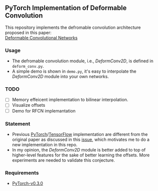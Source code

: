 ## PyTorch Implementation of  Deformable Convolution  
This repository implements the defromable convolution architecture proposed in this paper:  
[Deformable Convolutional Networks](https://arxiv.org/abs/1703.06211)  

### Usage
* The defromable convolution module, i.e., *DeformConv2D*, is defined in `deform_conv.py`.  
* A simple demo is shown in `demo.py`, it's easy to interpolate the *DeformConv2D* module into your own networks.  

### TODO
 - [ ] Memory effeicent implementation to bilinear interpolation.
 - [ ] Visualize offsets
 - [ ] Demo for RFCN implemantation

### Statement
* Previous [PyTorch](https://github.com/oeway/pytorch-deform-conv)/[TensorFlow](https://github.com/felixlaumon/deform-conv) implementation are different from the original paper as discussed in this [issue](https://github.com/felixlaumon/deform-conv/issues/4), which motivates me to do a new implementation in this repo.  
* In my opinion, the *DeformConv2D* module is better added to top of higher-level features for the sake of better learning the offsets. More experiments are needed to validate this conjecture.

### Requirements
* [PyTorch-v0.3.0](http://pytorch.org/docs/0.3.0/)

